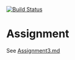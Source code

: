 [![Build Status](https://dev.azure.com/Masonguer/EWU379-2020/_apis/build/status/Veltoc.EWU-CSCD379-2020-Winter?branchName=Assignment3)](https://dev.azure.com/Masonguer/EWU379-2020/_build/latest?definitionId=2&branchName=Assignment3)
# Assignment

See [Assignment3.md](Assignment3.md)
